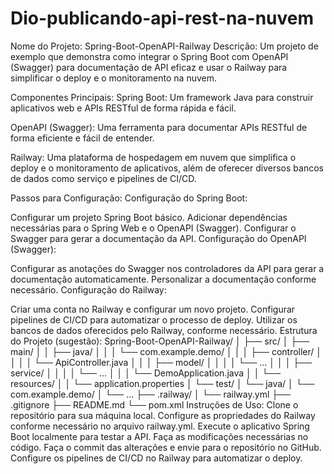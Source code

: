 # Dio-publicando-api-rest-na-nuvem
Nome do Projeto: Spring-Boot-OpenAPI-Railway
Descrição:
Um projeto de exemplo que demonstra como integrar o Spring Boot com OpenAPI (Swagger) para documentação de API eficaz e usar o Railway para simplificar o deploy e o monitoramento na nuvem.

Componentes Principais:
Spring Boot: Um framework Java para construir aplicativos web e APIs RESTful de forma rápida e fácil.

OpenAPI (Swagger): Uma ferramenta para documentar APIs RESTful de forma eficiente e fácil de entender.

Railway: Uma plataforma de hospedagem em nuvem que simplifica o deploy e o monitoramento de aplicativos, além de oferecer diversos bancos de dados como serviço e pipelines de CI/CD.

Passos para Configuração:
Configuração do Spring Boot:

Configurar um projeto Spring Boot básico.
Adicionar dependências necessárias para o Spring Web e o OpenAPI (Swagger).
Configurar o Swagger para gerar a documentação da API.
Configuração do OpenAPI (Swagger):

Configurar as anotações do Swagger nos controladores da API para gerar a documentação automaticamente.
Personalizar a documentação conforme necessário.
Configuração do Railway:

Criar uma conta no Railway e configurar um novo projeto.
Configurar pipelines de CI/CD para automatizar o processo de deploy.
Utilizar os bancos de dados oferecidos pelo Railway, conforme necessário.
Estrutura do Projeto (sugestão):
Spring-Boot-OpenAPI-Railway/
│
├── src/
│   ├── main/
│   │   ├── java/
│   │   │   └── com.example.demo/
│   │   │       ├── controller/
│   │   │       │   └── ApiController.java
│   │   │       ├── model/
│   │   │       │   └── ...
│   │   │       ├── service/
│   │   │       │   └── ...
│   │   │       └── DemoApplication.java
│   │   └── resources/
│   │       └── application.properties
│   └── test/
│       └── java/
│           └── com.example.demo/
│               └── ...
├── .railway/
│   └── railway.yml
├── .gitignore
├── README.md
└── pom.xml
Instruções de Uso:
Clone o repositório para sua máquina local.
Configure as propriedades do Railway conforme necessário no arquivo railway.yml.
Execute o aplicativo Spring Boot localmente para testar a API.
Faça as modificações necessárias no código.
Faça o commit das alterações e envie para o repositório no GitHub.
Configure os pipelines de CI/CD no Railway para automatizar o deploy.
